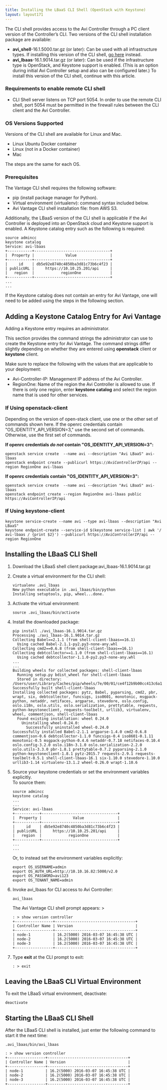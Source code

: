 ```yaml
---
title: Installing the LBaaS CLI Shell (OpenStack with Keystone)
layout: layout171
---
```

The CLI shell provides access to the Avi Controller through a PC client version of the Controller’s CLI. Two versions of the CLI shell installation package are available:

* **avi_shell**-16.1.5000.tar.gz (or later): Can be used with all infrastructure types. If installing this version of the CLI shell, <a href="{% vpath %}/cli-installing-the-cli-shell">go here</a> instead.
* **avi_lbaas**-16.1.9014.tar.gz (or later): Can be used if the infrastructure type is OpenStack, and Keystone support is enabled. (This is an option during initial Avi Controller setup and also can be configured later.) To install this version of the CLI shell, continue with this article. 

### Requirements to enable remote CLI shell

* CLI Shell server listens on TCP port 5054. In order to use the remote CLI shell, port 5054 must be permitted in the firewall rules between the CLI client and the Avi Controller.  

### OS Versions Supported

Versions of the CLI shell are available for Linux and Mac.

* Linux Ubuntu Docker container
* Linux (not in a Docker container)
* Mac 

The steps are the same for each OS.

### Prerequisites

The Vantage CLI shell requires the following software:

* pip (install package manager for Python).
* Virtual environment (virtualenv): command syntax included below.
* Avi Vantage CLI shell installation file: from AWS S3. 

Additionally, the LBaaS version of the CLI shell is applicable if the Avi Controller is deployed into an OpenStack cloud and Keystone support is enabled. A Keystone catalog entry such as the following is required:

<pre><code class="language-lua">source admincc
keystone catalog
Service: avi-lbaas
+-----------+----------------------------------+
|  Property |              Value               |
+-----------+----------------------------------+
|     id    | db5e92e8740c4850ba3d81c73b6c4f23 |
| publicURL |     https://10.10.25.201/api     |
|   region  |            regionOne             |
+-----------+----------------------------------+
...
...</code></pre>  

If the Keystone catalog does not contain an entry for Avi Vantage, one will need to be added using the steps in the following section.

## Adding a Keystone Catalog Entry for Avi Vantage

Adding a Keystone entry requires an administrator. 

This section provides the command strings the administrator can use to create the Keystone entry for Avi Vantage. The command strings differ slightly depending on whether they are entered using **openstack** client or **keystone** client. 

Make sure to replace the following with the values that are applicable to your deployment:

* Avi-Controller-IP: Management IP address of the Avi Controller.
* RegionOne: Name of the region the Avi Controller is allowed to use. If there is only one region, enter **keystone catalog** and select the region name that is used for other services. 

### If Using **openstack-client**

Depending on the version of open-stack client, use one or the other set of commands shown here. If the openrc credentials contain "OS_IDENTITY_API_VERSION=3," use the second set of commands. Otherwise, use the first set of commands.

**If openrc credentials *do not* contain "OS_IDENTITY_API_VERSION=3":**


<pre><code class="language-lua">openstack service create  --name avi --description "Avi LBaaS" avi-lbaas
openstack endpoint create --publicurl https://<em>AviControllerIP</em>/api --region RegionOne avi-lbaas</code></pre>  

**If openrc credentials contain "OS_IDENTITY_API_VERSION=3":**


<pre><code class="language-lua">openstack service create  --name avi --description "Avi LBaaS" avi-lbaas
openstack endpoint create --region RegionOne avi-lbaas public https://AviControllerIP/api</code></pre>  

### If Using **keystone-client**

<pre><code class="language-lua">keystone service-create --name avi --type avi-lbaas --description "Avi LBaaS"
keystone endpoint-create --service-id $(keystone service-list | awk '/ avi-lbaas / {print $2}') --publicurl https://<em>AviControllerIP</em>/api --region RegionOne</code></pre>   

## Installing the LBaaS CLI Shell

<ol> 
 <li>Download the LBaaS shell client package:avi_lbaas-16.1.9014.tar.gz</li> 
</ol> <ol start="2"> 
 <li>Create a virtual environment for the CLI shell:<br> 
  <!-- Crayon Syntax Highlighter v2.7.1 --> <pre><code class="language-lua">virtualenv .avi_lbaas
New python executable in .avi_lbaas/bin/python
Installing setuptools, pip, wheel...done.</code></pre> 
  <!-- [Format Time: 0.0016 seconds] --> </li> 
</ol> <ol start="3"> 
 <li>Activate the virtual environment:<br> 
  <!-- Crayon Syntax Highlighter v2.7.1 --> <pre><code class="language-lua">source .avi_lbaas/bin/activate</code></pre> 
  <!-- [Format Time: 0.0007 seconds] --> </li> 
</ol> <ol start="4"> 
 <li>Install the downloaded package:<br> 
  <!-- Crayon Syntax Highlighter v2.7.1 --> <pre><code class="language-lua">pip install ./avi_lbaas-16.1.9014.tar.gz 
Processing ./avi_lbaas-16.1.9014.tar.gz
Collecting Babel==2.1.1 (from shell-client-lbaas==16.1)
  Using cached Babel-2.1.1-py2.py3-none-any.whl
Collecting cmd2==0.6.8 (from shell-client-lbaas==16.1)
Collecting debtcollector==1.1.0 (from shell-client-lbaas==16.1)
  Using cached debtcollector-1.1.0-py2.py3-none-any.whl
...
...
Building wheels for collected packages: shell-client-lbaas
  Running setup.py bdist_wheel for shell-client-lbaas
  Stored in directory: /Users/user/Library/Caches/pip/wheels/7e/00/01/ce4f12b9b00cc413c6a1a7400a95532bfa7279e99e40b37221
Successfully built shell-client-lbaas
Installing collected packages: pytz, Babel, pyparsing, cmd2, pbr, wrapt, six, debtcollector, funcsigs, iso8601, monotonic, msgpack-python, netaddr, netifaces, argparse, stevedore, oslo.config, oslo.i18n, oslo.utils, oslo.serialization, prettytable, requests, python-keystoneclient, requests-toolbelt, urllib3, virtualenv, wheel, commentjson, shell-client-lbaas
  Found existing installation: wheel 0.24.0
    Uninstalling wheel-0.24.0:
      Successfully uninstalled wheel-0.24.0
Successfully installed Babel-2.1.1 argparse-1.4.0 cmd2-0.6.8 commentjson-0.6 debtcollector-1.1.0 funcsigs-0.4 iso8601-0.1.11 monotonic-0.5 msgpack-python-0.4.6 netaddr-0.7.18 netifaces-0.10.4 oslo.config-3.2.0 oslo.i18n-3.1.0 oslo.serialization-2.2.0 oslo.utils-3.3.0 pbr-1.8.1 prettytable-0.7.2 pyparsing-2.1.0 python-keystoneclient-1.8.1 pytz-2015.7 requests-2.9.1 requests-toolbelt-0.5.1 shell-client-lbaas-16.1 six-1.10.0 stevedore-1.10.0 urllib3-1.14 virtualenv-13.1.2 wheel-0.26.0 wrapt-1.10.6</code></pre> 
  <!-- [Format Time: 0.0179 seconds] --> </li> 
</ol> <ol start="5"> 
 <li>Source your keystone credentials or set the environment variables explicitly.<br> To source them:<br> 
  <!-- Crayon Syntax Highlighter v2.7.1 --> <pre><code class="language-lua">source admincc
keystone catalog
...
...
Service: avi-lbaas
+-----------+----------------------------------+
|  Property |              Value               |
+-----------+----------------------------------+
|     id    | db5e92e8740c4850ba3d81c73b6c4f23 |
| publicURL |     https://10.10.25.201/api     |
|   region  |            regionOne             |
+-----------+----------------------------------+
...
...</code></pre> 
  <!-- [Format Time: 0.0085 seconds] --> Or, to instead set the environment variables explicitly:<br> 
  <!-- Crayon Syntax Highlighter v2.7.1 --> <pre><code class="language-lua">export OS_USERNAME=admin
export OS_AUTH_URL=http://10.10.16.82:5000/v2.0
export OS_PASSWORD=avi123
export OS_TENANT_NAME=admin</code></pre> 
  <!-- [Format Time: 0.0011 seconds] --> </li> 
</ol> <ol start="6"> 
 <li>Invoke avi_lbaas for CLI access to Avi Controller:<br> 
  <!-- Crayon Syntax Highlighter v2.7.1 --> <pre><code class="language-lua">avi_lbaas</code></pre> 
  <!-- [Format Time: 0.0004 seconds] --> The Avi Vantage CLI shell prompt appears: &gt;<br> 
  <!-- Crayon Syntax Highlighter v2.7.1 --> <pre><code class="language-lua">: &gt; show version controller
+-----------------+------------------------------------+
| Controller Name | Version                            |
+-----------------+------------------------------------+
| node-1          | 16.2(5000) 2016-03-07 16:45:38 UTC |
| node-2          | 16.2(5000) 2016-03-07 16:45:38 UTC |
| node-3          | 16.2(5000) 2016-03-07 16:45:38 UTC |
+-----------------+------------------------------------+</code></pre> 
  <!-- [Format Time: 0.0088 seconds] --> </li> 
</ol> <ol start="7"> 
 <li>Type <strong>exit</strong> at the CLI prompt to exit:<br> 
  <!-- Crayon Syntax Highlighter v2.7.1 --> <pre><code class="language-lua">: &gt; exit</code></pre> 
  <!-- [Format Time: 0.0006 seconds] --> </li> 
</ol>  

## Leaving the LBaaS CLI Virtual Environment

To exit the LBaaS virtual environment, deactivate:


<pre><code class="language-lua">deactivate</code></pre>   

## Starting the LBaaS CLI Shell

After the LBaaS CLI shell is installed, just enter the following command to start it the next time:


<pre><code class="language-lua">.avi_lbaas/bin/avi_lbaas 

: &gt; show version controller 
+-----------------+------------------------------------+
| Controller Name | Version                            |
+-----------------+------------------------------------+
| node-1          | 16.2(5000) 2016-03-07 16:45:38 UTC |
| node-2          | 16.2(5000) 2016-03-07 16:45:38 UTC |
| node-3          | 16.2(5000) 2016-03-07 16:45:38 UTC |
+-----------------+------------------------------------+</code></pre>  